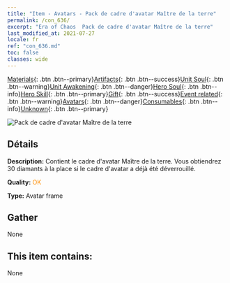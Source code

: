 ```yaml
---
title: "Item - Avatars - Pack de cadre d'avatar Maître de la terre"
permalink: /con_636/
excerpt: "Era of Chaos  Pack de cadre d'avatar Maître de la terre"
last_modified_at: 2021-07-27
locale: fr
ref: "con_636.md"
toc: false
classes: wide
---
```

 [Materials](/ItemsFR/){: .btn .btn--primary}[Artifacts](/ItemsFR/Artifacts/){: .btn .btn--success}[Unit Soul](/ItemsFR/UnitSoul/){: .btn .btn--warning}[Unit Awakening](/ItemsFR/UnitAwakening/){: .btn .btn--danger}[Hero Soul](/ItemsFR/HeroSoul/){: .btn .btn--info}[Hero Skill](/ItemsFR/HeroSkill/){: .btn .btn--primary}[Gift](/ItemsFR/Gift/){: .btn .btn--success}[Event related](/ItemsFR/Events/){: .btn .btn--warning}[Avatars](/ItemsFR/Avatars/){: .btn .btn--danger}[Consumables](/ItemsFR/Consumables/){: .btn .btn--info}[Unknown](/ItemsFR/Unknown/){: .btn .btn--primary}

 ![Pack de cadre d'avatar Maître de la terre](/images/a/avatarFrame_40.png)

## Détails
 **Description:** Contient le cadre d'avatar Maître de la terre. Vous obtiendrez 30 diamants à la place si le cadre d'avatar a déjà été déverrouillé.

 **Quality:** <span style="color: #FF8C00">OK</span>

 **Type:** Avatar frame

## Gather

  None

## This item contains:

  None


